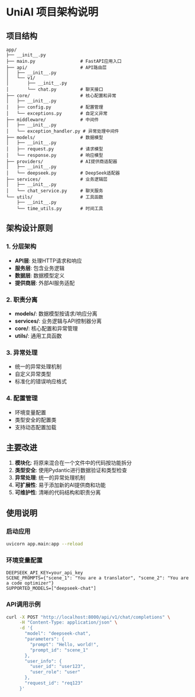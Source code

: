 # UniAI 项目架构说明

## 项目结构

```
app/
├── __init__.py
├── main.py                 # FastAPI应用入口
├── api/                    # API路由层
│   ├── __init__.py
│   └── v1/
│       ├── __init__.py
│       └── chat.py         # 聊天接口
├── core/                   # 核心配置和异常
│   ├── __init__.py
│   ├── config.py           # 配置管理
│   └── exceptions.py       # 自定义异常
├── middleware/             # 中间件
│   ├── __init__.py
│   └── exception_handler.py # 异常处理中间件
├── models/                 # 数据模型
│   ├── __init__.py
│   ├── request.py          # 请求模型
│   └── response.py         # 响应模型
├── providers/              # AI提供商适配器
│   ├── __init__.py
│   └── deepseek.py         # DeepSeek适配器
├── services/               # 业务逻辑层
│   ├── __init__.py
│   └── chat_service.py     # 聊天服务
└── utils/                  # 工具函数
    ├── __init__.py
    └── time_utils.py       # 时间工具
```

## 架构设计原则

### 1. 分层架构
- **API层**: 处理HTTP请求和响应
- **服务层**: 包含业务逻辑
- **数据层**: 数据模型定义
- **提供商层**: 外部AI服务适配

### 2. 职责分离
- **models/**: 数据模型按请求/响应分离
- **services/**: 业务逻辑与API控制器分离
- **core/**: 核心配置和异常管理
- **utils/**: 通用工具函数

### 3. 异常处理
- 统一的异常处理机制
- 自定义异常类型
- 标准化的错误响应格式

### 4. 配置管理
- 环境变量配置
- 类型安全的配置类
- 支持动态配置加载

## 主要改进

1. **模块化**: 将原来混合在一个文件中的代码按功能拆分
2. **类型安全**: 使用Pydantic进行数据验证和类型检查
3. **异常处理**: 统一的异常处理机制
4. **可扩展性**: 易于添加新的AI提供商和功能
5. **可维护性**: 清晰的代码结构和职责分离

## 使用说明

### 启动应用
```bash
uvicorn app.main:app --reload
```

### 环境变量配置
```env
DEEPSEEK_API_KEY=your_api_key
SCENE_PROMPTS={"scene_1": "You are a translator", "scene_2": "You are a code optimizer"}
SUPPORTED_MODELS=["deepseek-chat"]
```

### API调用示例
```bash
curl -X POST "http://localhost:8000/api/v1/chat/completions" \
     -H "Content-Type: application/json" \
     -d '{
       "model": "deepseek-chat",
       "parameters": {
         "prompt": "Hello, world!",
         "prompt_id": "scene_1"
       },
       "user_info": {
         "user_id": "user123",
         "user_role": "user"
       },
       "request_id": "req123"
     }'
```